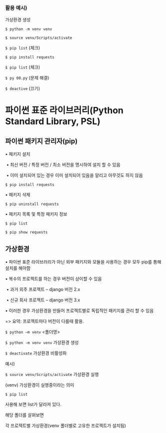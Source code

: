### 활용 예시)

가상환경 생성

```$ python -m venv venv```

```$ source venv/Scripts/activate```

```$ pip list```   (체크)

```$ pip install requests```

```$ pip list```   (체크)

```$ py 00.py```   (문제 해결)

```$ deactive```   (끄기)







# 파이썬 표준 라이브러리(Python Standard Library, PSL)

## 파이썬 패키지 관리자(pip)

• 패키지 설치 

​	• 최신 버전 / 특정 버전 / 최소 버전을 명시하여 설치 할 수 있음

​	• 이미 설치되어 있는 경우 이미 설치되어 있음을 알리고 아무것도 하지 않음

```$ pip install requests```

• 패키지 삭제

```$ pip uninstall requests```

• 패키지 목록 및 특정 패키지 정보

```$ pip list```

```$ pip show requests```



## 가상환경 

• 파이썬 표준 라이브러리가 아닌 외부 패키지와 모듈을 사용하는 경우 모두 pip를 통해 설치를 해야함 

• 복수의 프로젝트를 하는 경우 버전이 상이할 수 있음 

​	• 과거 외주 프로젝트 – django 버전 2.x 

​	• 신규 회사 프로젝트 – django 버전 3.x 

• 이러한 경우 가상환경을 만들어 프로젝트별로 독립적인 패키지를 관리 할 수 있음

=> 요약: 프로젝트마다 버전이 다를때 활용.

```$ python –m venv``` <폴더명>

```$ python -m venv venv``` 가상환경 생성

```$ deactivate``` 가상환경 비활성화

예시)

```$ source venv/Scripts/activate``` 가상환경 실행

(venv) 가상환경이 실행중이라는 의미

```$ pip list```

사용해 보면 list가 달라져 있다. 

해당 폴더를 살펴보면

각 프로젝트별 가상환경(venv 폴더별로 고유한 프로젝트가 설치됨)



